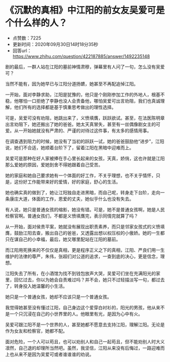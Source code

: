 # 《沉默的真相》中江阳的前女友吴爱可是个什么样的人？
- 点赞数：7225
- 更新时间：2020年09月30日14时18分35秒
- 回答url：https://www.zhihu.com/question/422187885/answer/1492235148
<body>
 <p data-pid="gu46jXml">剧的最后，一群人站在江阳的墓前神情肃穆，弹幕里有人问了一句，怎么没有吴爱可？</p>
 <p data-pid="7wDVsP_w">当然不能有，因为她早已与江阳分道扬镳，她甚至不再配追悼江阳。</p>
 <p data-pid="Ac9SskCH">一开始，面对李静求助，江阳是犹豫的，他只是个刚刚参加工作的外地人，根基不稳，他哪怕一口拒绝了李静也没人会责备他，哪怕吴爱可出言劝阻，我们也真诚理解，他们所有的选择都是基于慎重思考做出的理性选择。</p>
 <p data-pid="EzwI-GLB">可是，吴爱可没有劝阻，她跳出来了，义愤填膺，跃跃欲试。甚至，在法医陈明章出言劝阻下，她还搬出了她的爸爸。她太天真冒失，甚至有一丝偶像剧女主的可爱。从一开始她就没有严肃的、严谨的对待过这件事，有太多的感情用事。</p>
 <p data-pid="I48CH_pA">在调查遇到阻力的时候，她没有了当初的跃跃一试，她的爸爸鼓励他“进步”，江阳说，她们不合适，她顺着台阶下了，留着江阳在黑暗中迎难而上。</p>
 <p data-pid="6jfIVbhy">吴爱可是那种在好人家被捧在手心里长起来的女孩，天真，娇俏，这也许就是江阳那么爱她的原因，爱她到舍不得她跟着自己受苦。</p>
 <p data-pid="C0YLu_0F">她的家庭和她自己要求她有一个体面的好工作，不关乎理想，也不关乎情怀，只是，这份好工作能带来好的爱情，好的家庭，舒心的生活。</p>
 <p data-pid="o_lq6JZb">她也确实真的做到了，她让江阳独自走进黑暗，而自己呢，转身走下台阶，走向一条康庄大道，体面的工作，恩爱的丈夫，她似乎什么也没有失去。</p>
 <p data-pid="Y4LarzSP">有人说，她只是普通女孩的缩影，她没有错。可是，她不是普通女孩啊，她是人民检察官啊。普通女孩们，不都是义愤填膺完，表示同情完就算了吗？</p>
 <p data-pid="Xn5LUAJy">从一开始，面对侯贵平案，她就没有展现出职责素养，而只是邻家女孩式的义愤填膺，鼓励江阳去查，搬出自己的爸爸，又透露出想以权压权的小傲娇。她的一生都只在谋自己的小幸福，最后，她又哪里配站在江阳的墓前。</p>
 <p data-pid="lIbTxawX">而江阳用死换来的不仅仅是真相，更是程序正义之下的真相，江阳、严良们用一生维护的法律的尊严，朱伟，张超们对公道的追求，一查到底的决心，更是信念，理想。</p>
 <p data-pid="qPMOfjz3">江阳失去了所有，在小酒馆为找不到钱包放声大哭，吴爱可们坐在充满阳光的家里，回忆过去，你以为她会自责难过吗？并不会，她只不过轻描淡写一句，都过去了，转身投入她温馨的小生活。</p>
 <p data-pid="ZNsmAgMy">她只是一个普通女孩，她却不应该只是一个普通女孩。</p>
 <p data-pid="1Vk009SY">我觉得她甚至没有懂过江阳，自己身边这个爱穿白衬衫的，阳光的男孩，他从来不是一个只沉浸在自己的小世界里的人。他眼里有光，是因为心中有火。</p>
 <p data-pid="NGMB6hAy">吴爱可跟江阳不是一个世界的人，甚至她都不愿意去支持江阳，理解江阳。无论是作为女友和检察官，她都不配。</p>
 <p data-pid="Who6wDFA">面对危险，一个人可以苟且，也可以劝别人和自己一起苟且，但不能劝别人时大义凛然，自己退的却理所当然吧。虽然，我坚信，江阳从来没有后悔过，一路迎难而上也从来不是因为吴爱可或者谁谁谁的劝说。</p>
</body>